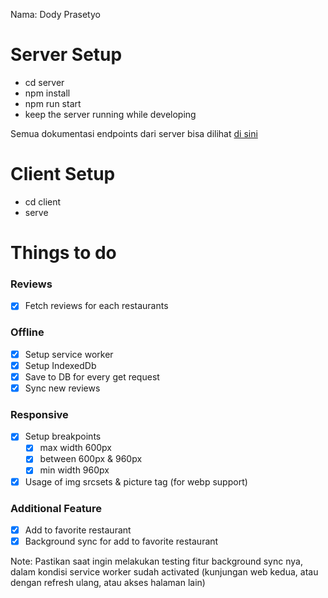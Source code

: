 Nama: Dody Prasetyo 

# Server Setup
- cd server
- npm install
- npm run start
- keep the server running while developing

Semua dokumentasi endpoints dari server bisa dilihat [di sini](https://github.com/DSCBali/mobile_web_final_project/blob/master/server/README.md)

# Client Setup
- cd client
- serve

# Things to do

### Reviews
- [x] Fetch reviews for each restaurants

### Offline
- [x] Setup service worker
- [x] Setup IndexedDb
- [x] Save to DB for every get request
- [x] Sync new reviews

### Responsive 
- [x] Setup breakpoints
  - [x] max width 600px
  - [x] between 600px & 960px
  - [x] min width 960px
 
- [x] Usage of img srcsets & picture tag (for webp support)

### Additional Feature
- [x] Add to favorite restaurant
- [x] Background sync for add to favorite restaurant

Note: Pastikan saat ingin melakukan testing fitur background sync nya, dalam kondisi service worker sudah activated (kunjungan web kedua, atau dengan refresh ulang, atau akses halaman lain)
